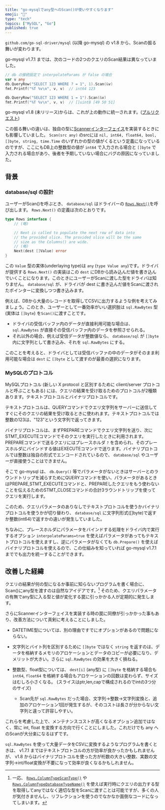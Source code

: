 ```yaml
---
title: "go-mysqlでany型へのScan()が使いやすくなります"
emoji: "🕌"
type: "tech"
topics: ["MySQL", "Go"]
published: true
---
```


`github.com/go-sql-driver/mysql` (以降 go-mysql) の v1.8 から、Scanの振る舞いが変わります。

go-mysql v1.7.1 までは、次のコードの2つのクエリのScan結果は異なっていました。

```go
// db の接続設定で interpolateParams が false の場合
var v any
db.QueryRow("SELECT 123 WHERE ? = 1", 1).Scan(&v)
fmt.Printf("%T %v\n", v, v)  // int64 123

db.QueryRow("SELECT 123 WHERE 1 = 1").Scan(&v)
fmt.Printf("%T %v\n", v, v)  // []uint8 [49 50 51]
```

go-mysql v1.8 (未リリース)からは、これが上の動作に統一されます。([プルリクエスト](https://github.com/go-sql-driver/mysql/pull/1452))

この振る舞いの違いは、独自の型に[Scannerインターフェイス](https://pkg.go.dev/database/sql#Scanner)を実装するときにも影響していました。 `Scan(src any)` のsrcには `nil, int64, float64, bool, []byte, string, time.Time` のいずれかの型の値がくるという定義になっているのですが、ここにもDB上の整数型の値が `int64` で入力される場合と `[]byte` で入力される場合があり、後者を予期していない場合にバグの原因になっていました。


## 背景

### database/sql の設計

ユーザーがScan()を呼ぶとき、 `database/sql` はドライバーの [`Rows.Next()`](https://pkg.go.dev/database/sql/driver#Rows)を呼び出します。 `Rows.Next()` の定義は次のとおりです。

```go
type Rows interface {
    // (略)

    // Next is called to populate the next row of data into
	// the provided slice. The provided slice will be the same
	// size as the Columns() are wide.
	// (略)
	Next(dest []Value) error
}
```

この `Value` 型の実体(underlaying type)は `any` (`type Value any`)です。ドライバが提供する `Rows.Next()` の実装はこの `dest` にDBから読み込んだ値を書き込んでいくことになります。このときにユーザーがScanに渡した型をドライバは知りません。 `database/sql` が、ドライバが dest に書き込んだ値をScanに渡されたポインターに変換しつつ書き込みます。

例えば、DBから大量のレコードを取得してCSVに出力するような例を考えてみましょう。このとき、ユーザーとして一番効率がいい選択肢は `sql.RawBytes` 型(実体は `[]byte`) を`Scan()`に渡すことです。

* ドライバの受信バッファ内のデータが直接利用可能な場合は、 `sql.RawBytes` が直接その受信バッファ内のデータを参照させられる。
* それ以外の場合、例えば受信データが整数値なら、 `database/sql` が `[]byte` 内に文字列として書き込み、それを `sql.RawBytes` にする。

このことを考えると、ドライバとしては受信バッファの中のデータがそのまま利用可能な場合は `dest` に `[]byte` として渡すのが最善の選択になります。


### MySQLのプロトコル

MySQLプロトコル (新しい X protocol と区別するために client/server プロトコルと呼ぶこともある) には、クエリの結果を受け取るためのプロトコルが2種類あります。テキストプロトコルとバイナリプロトコルです。

テキストプロトコルは、QUERYコマンドでクエリ文字列をサーバーに送信してすぐにそのクエリの結果を受け取るときに使われます。テキストプロトコルでは整数の123は、"123"という文字列で返ってきます。

バイナリプロトコルは、まずPREPAREコマンドでクエリ文字列を送り、次にSTMT_EXECUTEコマンドでそのクエリを実行したときに利用されます。PREPAREコマンドで送るクエリにはプレースホルダ `?` を含められ、そのプレースホルダにバインドする値はEXECUTEコマンドで送ります。バイナリプロトコルでは整数は独自の形式でエンコードされているので、 `database/sql` やユーザーが直接使うことはできません。

そこで go-mysql は、 `db.Query()` 等でパラメータがないときはサーバーとのラウンドトリップを減らすためにQUERYコマンドを使い、パラメータがあるときはPREPARE,STMT_EXECUTEコマンドと、PREPAREしたクエリをもう使わないことを伝えるためのSTMT_CLOSEコマンドの合計3ラウンドトリップを使ってクエリを実行します。

このため、クエリパラメータのありなしでテキストプロトコルを使うかバイナリプロトコルを使うかが切り替わり、 `database/sql` に文字列形式([]byte)で返すか整数(int64)で返すかの違いが発生していました。

ちなみに、プレースホルダにパラメータをバインドする処理をドライバ内で実行するオプション `interpolateParams=true` を使えばパラメータがあってもテキストプロトコルを使えますし、逆にパラメータがなくても `db.Prepare()` を使えばバイナリプロトコルを使えるので、この仕組みを知っていれば go-mysql v1.7.1 まででも出力を統一することができます。

## 改善した経緯

クエリの結果が何の型になるか事前に知らないプログラムを書く場合に、Scan()にany型を渡すのは自然なアイデアです。[^1] そのため、クエリパラメータの有無でany型に入る型と値が変化する罠に引っかかる人が定期的に発生します。

さらにScannerインターフェイスを実装する時の罠に同僚が引っかかった事もあり、改善方法について真剣に考えることにしました。

* DATETIME型については、別の理由ですでにオプションがあるので問題にならない。
* 文字列とバイト列を区別するために `[]byte` ではなく `string` を返すのは、データを格納するメモリのアロケーションとデータのコピーが必要になり、デメリットが大きい。さらに `sql.RawBytes` の効果を大きく損ねる。
* 整数型、float型については、 `dest[i]` (any型) に `[]byte` を格納する場合も `int64`, `float64` を格納する場合もアロケーションの回数は変わらず、サイズはむしろ小さくなる。 (スライスはptr,len,capで構成されるのでintの3つ分のサイズ)

	* Scan先が `sql.RawBytes` だった場合、文字列→整数→文字列変換と、追加のアロケーション1回が発生するが、そのコストは長さが分からない文字列と違って許容しやすい。

これらを考慮した上で、メンテナンスコストが高くなるオプション追加ではなく、常に int, float を変換する方向で行くことにしました。これだけでも any へのScanが大分楽になるはずです。

`sql.RawBytes` を使って大量データをCSVに変換するようなプログラムを書くときは、 v1.7.1 まではテキストプロトコルの方が効率が良かったかもしれませんが、 v1.8 からはバイナリプロトコルを使った方が桁数の大きい整数、実数の文字列→int/float変換が不要になって効率が良くなるかもしれません。

[^1]: 一応、 [`Rows.ColumnTypeScanType()`](https://pkg.go.dev/database/sql/driver#RowsColumnTypeScanType) や [`Rows.ColumnTypeDatabaseTypeName()`](https://pkg.go.dev/database/sql/driver#RowsColumnTypeDatabaseTypeName) を使えば実行時にクエリの出力する型を取得してanyではなく適切な型をScanに渡すことは可能ですが、多くの人が気付きませんし、リフレクションを使うのでなかなか面倒なコードになってしまいます。
